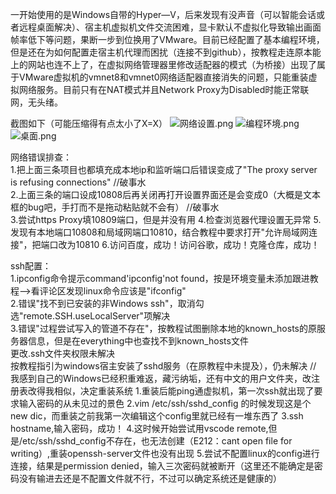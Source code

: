 一开始使用的是Windows自带的Hyper—V，后来发现有没声音（可以智能会话或者远程桌面解决）、宿主机虚拟机文件交流困难，显卡默认不虚拟化导致输出画面帧率低下等问题，果断一步到位换用了VMware。目前已经配置了基本编程环境，但是还在为如何配置走宿主机代理而困扰（连接不到github），按教程走连原本能上的网站也连不上了，在虚拟网络管理器里修改适配器的模式（为桥接）出现了属于VMware虚拟机的vmnet8和vmnet0网络适配器直接消失的问题，只能重装虚拟网络服务。目前只有在NAT模式并且Network Proxy为Disabled时能正常联网，无头绪。

截图如下（可能压缩得有点太小了X=X）
![网络设置.png](https://s2.loli.net/2023/09/13/7iFtXG8CAbQl4Ld.png)
![编程环境.png](https://s2.loli.net/2023/09/13/j2QSYKdNZW4xcBp.png)
![桌面.png](https://s2.loli.net/2023/09/13/EJbVaLjIx5QpNMS.png)

网络错误排查：<br />
1.把上面三条项目也都填充成本地ip和监听端口后错误变成了"The proxy server is refusing connections"              //破事水<br />
2.上面三条的端口设成10808后再关闭再打开设置界面还是会变成0（大概是文本框的bug吧，手打而不是拖动粘贴就不会有）    //破事水<br />
3.尝试https Proxy填10809端口，但是并没有用
4.检查浏览器代理设置无异常
5.发现有本地端口10808和局域网端口10810，结合教程中要求打开"允许局域网连接"，把端口改为10810
6.访问百度，成功！访问谷歌，成功！克隆仓库，成功！

ssh配置：<br />
1.ipconfig命令提示command'ipconfig'not found，按是环境变量未添加跟进教程——>看评论区发现linux命令应该是"ifconfig"<br />
2.错误"找不到已安装的非Windows ssh"，取消勾选"remote.SSH.useLocalServer"项解决<br />
3.错误"过程尝试写入的管道不存在"，按教程试图删除本地的known_hosts的原服务器信息，但是在everything中也查找不到known_hosts文件<br />
  更改.ssh文件夹权限未解决<br />
  按教程指引为windows宿主安装了sshd服务（在原教程中未提及），仍未解决
//    我感到自己的Windows已经积重难返，藏污纳垢，还有中文的用户文件夹，改注册表改得我相似，决定重装系统
1.重装后能ping通虚拟机，第一次ssh就出现了要求输入密码的从未见过的景色
2.vim /etc/ssh/sshd_config 的时候发现这是个new dic，而重装之前我第一次编辑这个config里就已经有一堆东西了
3.ssh hostname,输入密码，成功！
4.这时候开始尝试用vscode remote,但是/etc/ssh/sshd_config不存在，也无法创建（E212：cant open file for writing）,重装openssh-server文件也没有出现
5.尝试不配置linux的config进行连接，结果是permission denied，输入三次密码就被断开（这里还不能确定是密码没有输进去还是不配置文件就不行，不过可以确定系统还是健康的）
